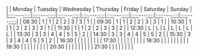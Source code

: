 |   	| Monday  	| Tuesday  	| Wednesday  	| Thursday  	| Friday  	| Saturday  	| Sunday  	|
|;;;;;---;;;;;|;;;;;---;;;;;|;;;;;---;;;;;|;;;;;---;;;;;|;;;;;---;;;;;|;;;;;---;;;;;|;;;;;---;;;;;|;;;;;---;;;;;|
| 08:30  	| 1  	| 1  	| 2  	| 2  	| 3  	| 3  	| 1  	|
| 09:30  	| 1  	| 1  	| 2  	| 2  	| 3  	| 3  	| 1  	|
| 10:30  	| 1  	| 1  	| 2  	| 2  	| 3  	| 3  	| 1  	|
| 11:30  	| 1  	| 1  	| 2  	| 2  	| 3  	| 3  	| 2  	|
| 12:30  	| L  	| L  	| L  	| L  	| L  	| L  	| L  	|
| 13:30  	| 3  	| 3  	| 4  	| 4  	| 5  	| 5  	| 2  	|
| 14:30  	| 3  	| 3  	| 4  	| 4  	| 5  	| 5  	| 2  	|
| 15:30  	| 3  	| 3  	| 4  	| 4  	| 5  	| 5  	| 2  	|
| 16:30  	|   	|   	|   	|   	|   	|   	|   	|
| 17:30  	|   	|   	|   	|   	|   	|   	|   	|
| 18:30  	|   	|   	|   	|   	|   	|   	|   	|
| 19:30  	|   	|   	|   	|   	|   	|   	|   	|
| 20:30  	|   	|   	|   	|   	|   	|   	|   	|
| 21:30  	|   	|   	|   	|   	|   	|   	|   	|
